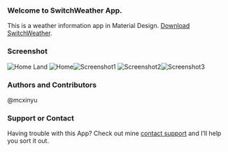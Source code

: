 ### Welcome to SwitchWeather App.
This is a weather information app in Material Design.
[Download SwitchWeather](http://fir.im/al9n).

### Screenshot
![Home Land](https://1drv.ms/i/s!AuwfAOWfVHmXtycnX8eGDYL4RYkC)
![Home](https://1drv.ms/i/s!AuwfAOWfVHmXtyV6WvKAd8uZTikU)![Screenshot1](https://1drv.ms/i/s!AuwfAOWfVHmXtyMkmszldyaAOH2i)
![Screenshot2](https://1drv.ms/i/s!AuwfAOWfVHmXtyT-Gweu8rvU8Saa)![Screenshot3](https://1drv.ms/i/s!AuwfAOWfVHmXtyaNKTjqg6UQ9Wsc)

### Authors and Contributors
@mcxinyu 

### Support or Contact
Having trouble with this App? Check out mine [contact support](https://github.com/mcxinyu/SwitchWeather) and I’ll help you sort it out.
